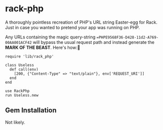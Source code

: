 rack-php
========

A thoroughly pointless recreation of PHP's URL string Easter-egg for Rack. Just
in case you wanted to pretend your app was running on PHP.

Any URLs containing the magic query-string `=PHPE9568F36-D428-11d2-A769-00AA001ACF42`
will bypass the usual request path and instead generate the __MARK OF THE BEAST__.
Here's how:

    require 'lib/rack_php'

    class Useless
      def call(env)
        [200, {"Content-Type" => "text/plain"}, env['REQUEST_URI']]
      end
    end

    use RackPhp
    run Useless.new
    
Gem Installation
----------------

Not likely.